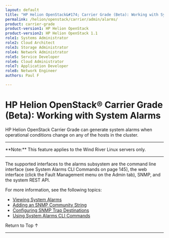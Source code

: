 ```yaml
---
layout: default
title: "HP Helion OpenStack&#174; Carrier Grade (Beta): Working with System Alarms"
permalink: /helion/openstack/carrier/admin/alarms/
product: carrier-grade
product-version1: HP Helion OpenStack
product-version2: HP Helion OpenStack 1.1
role1: Systems Administrator 
role2: Cloud Architect 
role3: Storage Administrator 
role4: Network Administrator 
role5: Service Developer 
role6: Cloud Administrator 
role7: Application Developer 
role8: Network Engineer 
authors: Paul F

---
```

<!--UNDER REVISION-->

<script>

function PageRefresh {
onLoad="window.refresh"
}

PageRefresh();

</script>

<!-- <p style="font-size: small;"> <a href="/helion/openstack/carrier/services/imaging/overview/">&#9664; PREV</a> | <a href="/helion/openstack/carrier/services/overview/">&#9650; UP</a> | <a href="/helion/openstack/carrier/services/object/overview/"> NEXT &#9654</a> </p> -->

# HP Helion OpenStack&#174; Carrier Grade (Beta): Working with System Alarms
<!-- From the Titanium Server Admin Guide -->

HP Helion OpenStack Carrier Grade can generate system alarms when operational conditions change on any of the hosts in the cluster.

<hr>
**Note:** This feature applies to the Wind River Linux servers only.
<hr>

The supported interfaces to the alarms subsystem are the command line interface (see System Alarms CLI Commands on page 145), the web interface (click the Fault Management menu on the Admin tab), SNMP, and the system REST API.

For more information, see the following topics:

* [Viewing System Alarms](/helion/openstack/carrier/admin/alarms/viewing/)
* [Adding an SNMP Community String](/helion/openstack/carrier/admin/alarms/community/strings/)
* [Configuring SNMP Trap Destinations](/helion/openstack/carrier/admin/alarms/snmp/traps/)
* [Using System Alarms CLI Commands](/helion/openstack/carrier/admin/alarms/cli/commands/)

<a href="#top" style="padding:14px 0px 14px 0px; text-decoration: none;"> Return to Top &#8593; </a>
 
----
